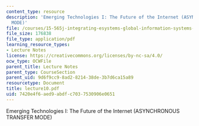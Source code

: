 ```yaml
---
content_type: resource
description: 'Emerging Technologies I: The Future of the Internet (ASYNCHRONOUS TRANSFER
  MODE)'
file: /courses/15-565j-integrating-esystems-global-information-systems-spring-2002/7420e4f6aed9abdfc7037530906e0651_lecture10.pdf
file_size: 176838
file_type: application/pdf
learning_resource_types:
- Lecture Notes
license: https://creativecommons.org/licenses/by-nc-sa/4.0/
ocw_type: OCWFile
parent_title: Lecture Notes
parent_type: CourseSection
parent_uid: 9d6f9cc9-8ad2-8214-38de-3b7d6ca15a89
resourcetype: Document
title: lecture10.pdf
uid: 7420e4f6-aed9-abdf-c703-7530906e0651
---
```

Emerging Technologies I: The Future of the Internet (ASYNCHRONOUS TRANSFER MODE)
